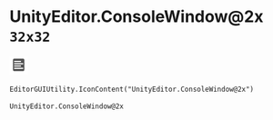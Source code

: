 # UnityEditor.ConsoleWindow@2x `32x32`
<img src="/img/UnityEditor.ConsoleWindow@2x.png" width=32 height=32>

``` CSharp
EditorGUIUtility.IconContent("UnityEditor.ConsoleWindow@2x")
```
```
UnityEditor.ConsoleWindow@2x
```
